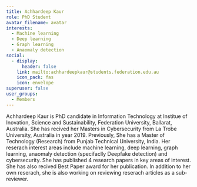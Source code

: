 ```yaml
---
title: Achhardeep Kaur
role: PhD Student
avatar_filename: avatar
interests:
  - Machine learning
  - Deep learning
  - Graph learning
  - Anaomaly detection
social:
  - display:
      header: false
    link: mailto:achhardeepkaur@students.federation.edu.au
    icon_pack: fas
    icon: envelope
superuser: false
user_groups:
  - Members
---
```

Achhardeep Kaur is PhD candidate in Information Technology at Institue of Inovation, Science and Sustainability, Federation University, Ballarat, Australia. She has recived her Masters in Cybersecurity from La Trobe University, Australia in year 2019. Previously, She has a Master of Technology (Research) from Punjab Technical University, India. Her reserach interest areas include machine learning, deep learning, graph learning, anaomaly detection (specifaclly Deepfake detection) and cybersecurity. She has published 4 research papers in key areas of interest. She has also recived Best Paper award for her publication. In addition to her own reserach, she is also working on reviewing reserach articles as a sub-reviewer.